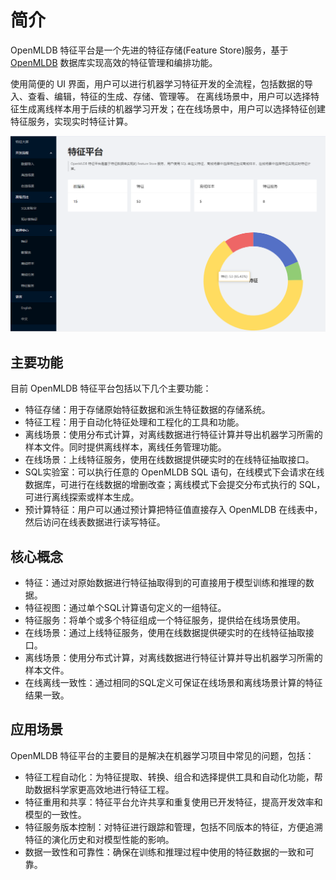 # 简介

OpenMLDB 特征平台是一个先进的特征存储(Feature Store)服务，基于 [OpenMLDB](https://github.com/4paradigm/OpenMLDB) 数据库实现高效的特征管理和编排功能。 

使用简便的 UI 界面，用户可以进行机器学习特征开发的全流程，包括数据的导入、查看、编辑，特征的生成、存储、管理等。 在离线场景中，用户可以选择特征生成离线样本用于后续的机器学习开发；在在线场景中，用户可以选择特征创建特征服务，实现实时特征计算。

![fep](../images/fep_screenshot.png)

## 主要功能

目前 OpenMLDB 特征平台包括以下几个主要功能：

- 特征存储：用于存储原始特征数据和派生特征数据的存储系统。
- 特征工程：用于自动化特征处理和工程化的工具和功能。
- 离线场景：使用分布式计算，对离线数据进行特征计算并导出机器学习所需的样本文件。同时提供离线样本，离线任务管理功能。
- 在线场景：上线特征服务，使用在线数据提供硬实时的在线特征抽取接口。
- SQL实验室：可以执行任意的 OpenMLDB SQL 语句，在线模式下会请求在线数据库，可进行在线数据的增删改查；离线模式下会提交分布式执行的 SQL，可进行离线探索或样本生成。
- 预计算特征：用户可以通过预计算把特征值直接存入 OpenMLDB 在线表中，然后访问在线表数据进行读写特征。

## 核心概念

* 特征：通过对原始数据进行特征抽取得到的可直接用于模型训练和推理的数据。
* 特征视图：通过单个SQL计算语句定义的一组特征。
* 特征服务：将单个或多个特征组成一个特征服务，提供给在线场景使用。
* 在线场景：通过上线特征服务，使用在线数据提供硬实时的在线特征抽取接口。
* 离线场景：使用分布式计算，对离线数据进行特征计算并导出机器学习所需的样本文件。
* 在线离线一致性：通过相同的SQL定义可保证在线场景和离线场景计算的特征结果一致。

## 应用场景

OpenMLDB 特征平台的主要目的是解决在机器学习项目中常见的问题，包括：

- 特征工程自动化：为特征提取、转换、组合和选择提供工具和自动化功能，帮助数据科学家更高效地进行特征工程。
- 特征重用和共享：特征平台允许共享和重复使用已开发特征，提高开发效率和模型的一致性。
- 特征服务版本控制：对特征进行跟踪和管理，包括不同版本的特征，方便追溯特征的演化历史和对模型性能的影响。
- 数据一致性和可靠性：确保在训练和推理过程中使用的特征数据的一致和可靠。